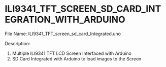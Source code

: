 # ILI9341_TFT_SCREEN_SD_CARD_INTEGRATION_WITH_ARDUINO

File Name: ILI9341_TFT_screen_sd_card_Integrated.uno

Description:
1. Multiple ILI9341 TFT LCD Screen Interfaced with Arduino
2. SD Card Integrated with Arduino to load images to the Screen



